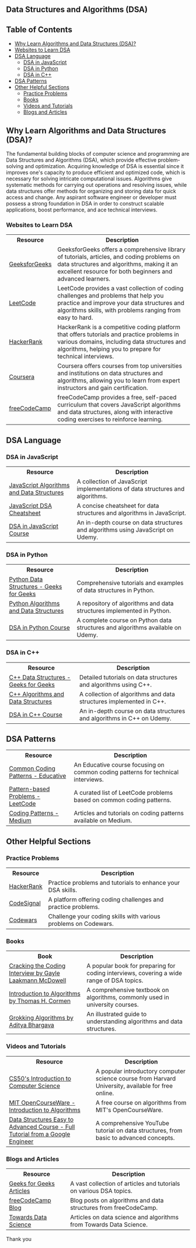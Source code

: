 
## Data Structures and Algorithms (DSA)
## Table of Contents
- [Why Learn Algorithms and Data Structures (DSA)?](#why-learn-algorithms-and-data-structures-dsa)
- [Websites to Learn DSA](#websites-to-learn-dsa)
- [DSA Language](#dsa-language)
  - [DSA in JavaScript](#dsa-in-javascript)
  - [DSA in Python](#dsa-in-python)
  - [DSA in C++](#dsa-in-c)
- [DSA Patterns](#dsa-patterns)
- [Other Helpful Sections](#other-helpful-sections)
  - [Practice Problems](#practice-problems)
  - [Books](#books)
  - [Videos and Tutorials](#videos-and-tutorials)
  - [Blogs and Articles](#blogs-and-articles)

## Why Learn Algorithms and Data Structures (DSA)?

The fundamental building blocks of computer science and programming are Data Structures and Algorithms (DSA), which provide effective problem-solving and optimization. Acquiring knowledge of DSA is essential since it improves one's capacity to produce efficient and optimized code, which is necessary for solving intricate computational issues. Algorithms give systematic methods for carrying out operations and resolving issues, while data structures offer methods for organizing and storing data for quick access and change. Any aspirant software engineer or developer must possess a strong foundation in DSA in order to construct scalable applications, boost performance, and ace technical interviews.


### Websites to Learn DSA

<table width="100%">
 <tr>
   <th>Resource</th>
   <th>Description</th>
 </tr>
 <tr>
   <td><a href="https://www.geeksforgeeks.org/data-structures/">GeeksforGeeks</a></td>
   <td>GeeksforGeeks offers a comprehensive library of tutorials, articles, and coding problems on data structures and algorithms, making it an excellent resource for both beginners and advanced learners.</td>
 </tr>
 <tr>
   <td><a href="https://leetcode.com/">LeetCode</a></td>
   <td>LeetCode provides a vast collection of coding challenges and problems that help you practice and improve your data structures and algorithms skills, with problems ranging from easy to hard.</td>
 </tr>
 <tr>
   <td><a href="https://www.hackerrank.com/domains/tutorials/10-days-of-javascript">HackerRank</a></td>
   <td>HackerRank is a competitive coding platform that offers tutorials and practice problems in various domains, including data structures and algorithms, helping you to prepare for technical interviews.</td>
 </tr>
 <tr>
   <td><a href="https://www.coursera.org/courses?query=data%20structures%20and%20algorithms">Coursera</a></td>
   <td>Coursera offers courses from top universities and institutions on data structures and algorithms, allowing you to learn from expert instructors and gain certification.</td>
 </tr>
 <tr>
   <td><a href="https://www.freecodecamp.org/learn/">freeCodeCamp</a></td>
   <td>freeCodeCamp provides a free, self-paced curriculum that covers JavaScript algorithms and data structures, along with interactive coding exercises to reinforce learning.</td>
 </tr>
</table>

## DSA Language

### DSA in JavaScript
<table width="100%">
 <tr>
   <th>Resource</th>
   <th>Description</th>
 </tr>
 <tr>
   <td><a href="https://github.com/trekhleb/javascript-algorithms">JavaScript Algorithms and Data Structures</a></td>
   <td>A collection of JavaScript implementations of data structures and algorithms.</td>
 </tr>
 <tr>
   <td><a href="https://www.interviewbit.com/javascript-cheatsheet/">JavaScript DSA Cheatsheet</a></td>
   <td>A concise cheatsheet for data structures and algorithms in JavaScript.</td>
 </tr>
 <tr>
   <td><a href="https://www.udemy.com/course/data-structures-and-algorithms-in-javascript/">DSA in JavaScript Course</a></td>
   <td>An in-depth course on data structures and algorithms using JavaScript on Udemy.</td>
 </tr>
</table>

### DSA in Python
<table width="100%">
 <tr>
   <th>Resource</th>
   <th>Description</th>
 </tr>
 <tr>
   <td><a href="https://www.geeksforgeeks.org/python-programming-language/">Python Data Structures - Geeks for Geeks</a></td>
   <td>Comprehensive tutorials and examples of data structures in Python.</td>
 </tr>
 <tr>
   <td><a href="https://github.com/TheAlgorithms/Python">Python Algorithms and Data Structures</a></td>
   <td>A repository of algorithms and data structures implemented in Python.</td>
 </tr>
 <tr>
   <td><a href="https://www.udemy.com/course/python-for-data-structures-algorithms-and-interviews/">DSA in Python Course</a></td>
   <td>A complete course on Python data structures and algorithms available on Udemy.</td>
 </tr>
</table>

### DSA in C++
<table width="100%">
 <tr>
   <th>Resource</th>
   <th>Description</th>
 </tr>
 <tr>
   <td><a href="https://www.geeksforgeeks.org/c-plus-plus/">C++ Data Structures - Geeks for Geeks</a></td>
   <td>Detailed tutorials on data structures and algorithms using C++.</td>
 </tr>
 <tr>
   <td><a href="https://github.com/TheAlgorithms/C-Plus-Plus">C++ Algorithms and Data Structures</a></td>
   <td>A collection of algorithms and data structures implemented in C++.</td>
 </tr>
 <tr>
   <td><a href="https://www.udemy.com/course/datastructurescncpp/">DSA in C++ Course</a></td>
   <td>An in-depth course on data structures and algorithms in C++ on Udemy.</td>
 </tr>
</table>

## DSA Patterns
<table width="100%">
 <tr>
   <th>Resource</th>
   <th>Description</th>
 </tr>
 <tr>
   <td><a href="https://www.educative.io/courses/grokking-the-coding-interview">Common Coding Patterns - Educative</a></td>
   <td>An Educative course focusing on common coding patterns for technical interviews.</td>
 </tr>
 <tr>
   <td><a href="https://leetcode.com/list/xi4ci4ig/">Pattern-based Problems - LeetCode</a></td>
   <td>A curated list of LeetCode problems based on common coding patterns.</td>
 </tr>
 <tr>
   <td><a href="https://medium.com/">Coding Patterns - Medium</a></td>
   <td>Articles and tutorials on coding patterns available on Medium.</td>
 </tr>
</table>

## Other Helpful Sections

### Practice Problems
<table width="100%">
 <tr>
   <th>Resource</th>
   <th>Description</th>
 </tr>
 <tr>
   <td><a href="https://www.hackerrank.com/domains/tutorials/10-days-of-javascript">HackerRank</a></td>
   <td>Practice problems and tutorials to enhance your DSA skills.</td>
 </tr>
 <tr>
   <td><a href="https://codesignal.com/">CodeSignal</a></td>
   <td>A platform offering coding challenges and practice problems.</td>
 </tr>
 <tr>
   <td><a href="https://www.codewars.com/">Codewars</a></td>
   <td>Challenge your coding skills with various problems on Codewars.</td>
 </tr>
</table>

### Books
<table width="100%">
 <tr>
   <th>Book</th>
   <th>Description</th>
 </tr>
 <tr>
   <td><a href="https://www.crackingthecodinginterview.com/">Cracking the Coding Interview by Gayle Laakmann McDowell</a></td>
   <td>A popular book for preparing for coding interviews, covering a wide range of DSA topics.</td>
 </tr>
 <tr>
   <td><a href="https://mitpress.mit.edu/9780262033848/introduction-to-algorithms/">Introduction to Algorithms by Thomas H. Cormen</a></td>
   <td>A comprehensive textbook on algorithms, commonly used in university courses.</td>
 </tr>
 <tr>
   <td><a href="https://www.manning.com/books/grokking-algorithms">Grokking Algorithms by Aditya Bhargava</a></td>
   <td>An illustrated guide to understanding algorithms and data structures.</td>
 </tr>
</table>

### Videos and Tutorials
<table width="100%">
 <tr>
   <th>Resource</th>
   <th>Description</th>
 </tr>
 <tr>
   <td><a href="https://cs50.harvard.edu/">CS50's Introduction to Computer Science</a></td>
   <td>A popular introductory computer science course from Harvard University, available for free online.</td>
 </tr>
 <tr>
   <td><a href="https://ocw.mit.edu/courses/electrical-engineering-and-computer-science/6-006-introduction-to-algorithms-fall-2011/">MIT OpenCourseWare - Introduction to Algorithms</a></td>
   <td>A free course on algorithms from MIT's OpenCourseWare.</td>
 </tr>
 <tr>
   <td><a href="https://www.youtube.com/watch?v=RBSGKlAvoiM">Data Structures Easy to Advanced Course - Full Tutorial from a Google Engineer</a></td>
   <td>A comprehensive YouTube tutorial on data structures, from basic to advanced concepts.</td>
 </tr>
</table>

### Blogs and Articles
<table width="100%">
 <tr>
   <th>Resource</th>
   <th>Description</th>
 </tr>
 <tr>
   <td><a href="https://www.geeksforgeeks.org/">Geeks for Geeks Articles</a></td>
   <td>A vast collection of articles and tutorials on various DSA topics.</td>
 </tr>
 <tr>
   <td><a href="https://www.freecodecamp.org/news/tag/algorithms/">freeCodeCamp Blog</a></td>
   <td>Blog posts on algorithms and data structures from freeCodeCamp.</td>
 </tr>
 <tr>
   <td><a href="https://towardsdatascience.com/">Towards Data Science</a></td>
   <td>Articles on data science and algorithms from Towards Data Science.</td>
 </tr>
</table>

Thank you